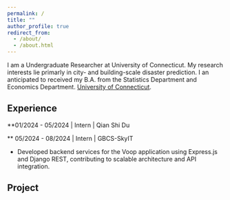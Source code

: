 ```yaml
---
permalink: /
title: ""
author_profile: true
redirect_from: 
  - /about/
  - /about.html
---
```


I am a Undergraduate Researcher at University of Connecticut.
My research interests lie primarly in city- and building-scale disaster prediction. I an anticipated to received my B.A. from the Statistics Department and Economics Department. [University of Connecticut](https://uconn.edu/).

## Experience
**01/2024 - 05/2024 | Intern | Qian Shi Du

** 05/2024 - 08/2024 | Intern | GBCS-SkyIT
* Developed backend services for the Voop application using Express.js and Django REST, contributing to scalable architecture and API integration.

## Project
